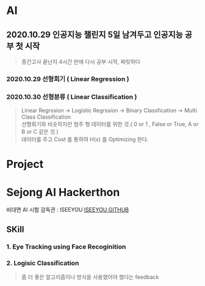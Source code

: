 # AI

## 2020.10.29 인공지능 챌린지 5일 남겨두고 인공지능 공부 첫 시작
> 중간고사 끝난지 4시간 만에 다시 공부 시작, 짜릿하다

### 2020.10.29 선형회기 ( Linear Regression )


### 2020.10.30 선형분류 ( Linear Classification )
>  Linear Regrssion -> Logistic Regrssion -> Binary Classfication -> Multi Class Classification  
> 선형회기와 비슷하지만 범주 형 데이터를 위한 것.( 0 or 1 , False or True, A or B or C 같은 것.)  
> 데이터를 주고 Cost 를 통하여 H(x) 를 Optimizing 한다.


# Project

# Sejong AI Hackerthon  
비대면 AI 시험 감독관 : ISEEYOU
[ISEEYOU GITHUB](https://github.com/hhhhhhhhhhhhhhhhho/2020-Sejong-Winter-Hackerthon)

## SKill
### 1. Eye Tracking using Face Recoginition 
### 2. Logisic Classification
> 좀 더 좋은 알고리즘이나 방식을 사용했어야 했다는 feedback
